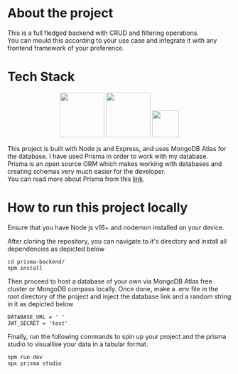# About the project

This is a full fledged backend with CRUD and filtering operations.
<br>
You can mould this according to your use case and integrate it with any frontend framework of your preference.

# Tech Stack

<p align="center">
<img style="width: 100px" src="https://miro.medium.com/max/1200/1*yYN3pRB9mGS-IG_-agqDvA.png"/>
<img style="width: 100px" src="https://w7.pngwing.com/pngs/545/451/png-transparent-node-js-express-js-javascript-solution-stack-web-application-others-angle-text-rectangle.png"/>
<img style="width: 60px" src="https://d2eip9sf3oo6c2.cloudfront.net/tags/images/000/001/287/square_480/prismaHD.png"/>
</p>

This project is built with Node js and Express, and uses MongoDB Atlas for the database. I have used Prisma in order to work with my database.
<br>
Prisma is an open source ORM which makes working with databases and creating schemas very much easier for the developer.
<br>
You can read more about Prisma from this <a href="https://www.prisma.io/" target = "_blank">link</a>.

# How to run this project locally

Ensure that you have Node js v16+ and nodemon installed on your device.

After cloning the repository, you can navigate to it's directory and install all dependencies as depicted below

```
cd prisma-backend/
npm install
```

Then proceed to host a database of your own via MongoDB Atlas free cluster or MongoDB compass locally. Once done, make a .env file in the root directory of the project and inject the database link and a random string in it as depicted below

```
DATABASE_URL = ' '
JWT_SECRET = 'test'
```

Finally, run the following commands to spin up your project and the prisma studio to visuallise your data in a tabular format.

```
npm run dev
npx prisma studio
```
